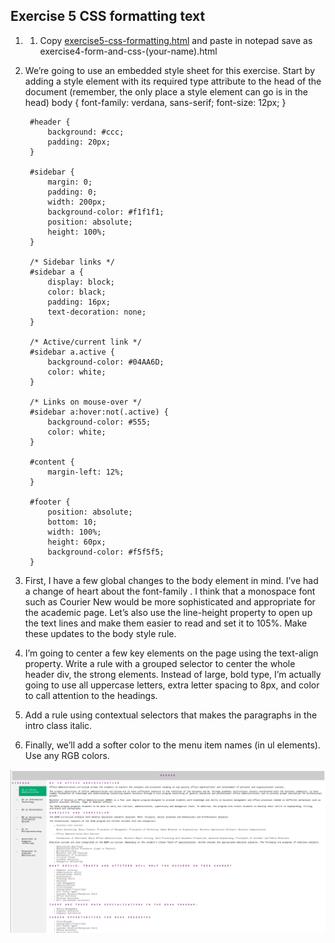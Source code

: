## Exercise 5 CSS formatting text
1. 1. Copy [exercise5-css-formatting.html](https://github.com/milkylee/webdesign/blob/master/1stsem_23-24/activities/exercise5-css-formatting.html) and paste in notepad save as exercise4-form-and-css-(your-name).html
2. We’re going to use an embedded style sheet for this exercise. Start by adding a style element with its required type attribute to the head of the document (remember, the only place a style element can go is in the head)
    body {
            font-family: verdana, sans-serif;
            font-size: 12px;
        }

        #header {
            background: #ccc;
            padding: 20px;
        }

        #sidebar {
            margin: 0;
            padding: 0;
            width: 200px;
            background-color: #f1f1f1;
            position: absolute;
            height: 100%;
        }

        /* Sidebar links */
        #sidebar a {
            display: block;
            color: black;
            padding: 16px;
            text-decoration: none;
        }

        /* Active/current link */
        #sidebar a.active {
            background-color: #04AA6D;
            color: white;
        }

        /* Links on mouse-over */
        #sidebar a:hover:not(.active) {
            background-color: #555;
            color: white;
        }

        #content {
            margin-left: 12%;
        }

        #footer {
            position: absolute;
            bottom: 10;
            width: 100%;
            height: 60px;
            background-color: #f5f5f5;
        }
3. First, I have a few global changes to the body element in mind. I’ve had a change of heart about the font-family . I think that a monospace font such as Courier New would be more sophisticated and appropriate for the academic page. Let’s also use the line-height property to open up the text lines and make them easier to read and set it to 105%. Make these updates to the body style rule.
4. I’m going to center a few key elements on the page using the text-align property. Write a rule with a grouped selector to center the whole header div, the strong elements. Instead of large, bold type, I’m actually going to use all uppercase letters, extra letter spacing to 8px, and color to call attention to the headings.
5. Add a rule using contextual selectors that makes the paragraphs in the intro class italic.
6. Finally, we’ll add a softer color to the menu item names (in ul elements). Use any RGB colors.

![Figure 5](/1stsem_23-24/activities/exercise-5.png)

